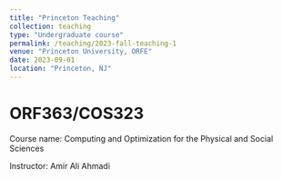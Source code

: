 ```yaml
---
title: "Princeton Teaching"
collection: teaching
type: "Undergraduate course"
permalink: /teaching/2023-fall-teaching-1
venue: "Princeton University, ORFE"
date: 2023-09-01
location: "Princeton, NJ"
---
```


ORF363/COS323
======
Course name: Computing and Optimization for the Physical and Social Sciences

Instructor: Amir Ali Ahmadi
